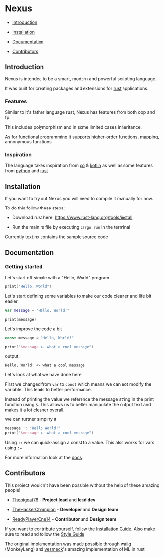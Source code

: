 # Nexus

- [Introduction](#introduction)

- [Installation](#installation)

- [Documentation](#documentation)

- [Contributors](#contributors)

## Introduction

Nexus is intended to be a smart, modern and powerful scripting language.

It was built for creating packages and extensions for [rust](https://www.rust-lang.org/) applications.

### Features

Similar to it's father language rust, Nexus has features from both oop and fp.

This includes polymorphism and in some limited cases inheritance.

As for functional programming it supports higher-order functions, mapping, annonymous functions

### Inspiration

The language takes inspiration from [go](https://go.dev) & [kotlin](https://kotlinlang.org/) as well as some features from [python](https://www.python.org/) and [rust](https://www.rust-lang.org/)

## Installation

If you want to try out Nexus you will need to compile it manually for now.

To do this follow these steps:

- Download rust here: <https://www.rust-lang.org/tools/install>

- Run the main.rs file by executing `cargo run` in the terminal

Currently text.nx contains the sample source code

## Documentation

### Getting started

Let's start off simple with a "Hello, World" program

```kotlin
print("Hello, World")
```

Let's start defining some variables to make our code cleaner and life bit easier

```kotlin
var message = "Hello, World!"

print(message)
```

Let's improve the code a bit

```kotlin
const message = "Hello, World!"

print("$message <- what a cool message")
```

output:

```text
Hello, World! <- what a cool message
```

Let's look at what we have done here.

First we changed from `var` to `const` which means we can not modify the variable. This leads to better performance.

Instead of printing the value we reference the message string in the print function using `$`. This allows us to better manipulate the output text and makes it a lot cleaner overall.

We can further simplify it

```kotlin
message :: "Hello World!"
print("$message <- what a cool message")
```

Using `::` we can quick-assign a const to a value. This also works for vars using `:=`

For more information look at the [docs](docs).

## Contributors

This project wouldn't have been possible without the help of these amazing people!

- [Thepigcat76](https://github.com/Thepigcat76) - **Project lead** and **lead dev**

- [TheHackerChampion](https://github.com/TheHackerChampion) - **Developer** and **Design team**

- [ReadyPlayerOne14](https://github.com/ReadyPlayerOne14) - **Contributor** and **Design team**

If you want to contribute yourself, follow the [Installation Guide](#installation). Also make sure to read and follow the [Style Guide](STYLE.md)

The original implementation was made possible through [waiig](https://interpreterbook.com/) (MonkeyLang) and [yesmeck](https://github.com/yesmeck)'s amazing implementation of ML in rust
